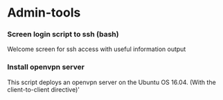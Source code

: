 # Admin-tools
### Screen login script to ssh (bash)
Welcome screen for ssh access with useful information output
### Install openvpn server
This script deploys an openvpn server on the Ubuntu OS 16.04. (With the client-to-client directive)'
